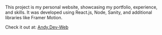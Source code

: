 This project is my personal website, showcasing my portfolio, experience, and skills. It was developed using React.js, Node, Sanity, and additional libraries like Framer Motion. 

Check it out at: [Andy.Dev-Web](https://andy-dev-website.netlify.app/)
